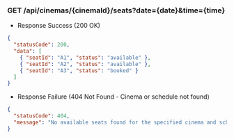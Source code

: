 ### GET /api/cinemas/{cinemaId}/seats?date={date}&time={time}
- Response Success (200 OK)
```json
{
  "statusCode": 200,
  "data": [
    { "seatId": "A1", "status": "available" },
    { "seatId": "A2", "status": "available" },
    { "seatId": "A3", "status": "booked" }
  ]
}
```

- Response Failure (404 Not Found - Cinema or schedule not found)
```json
{
  "statusCode": 404,
  "message": "No available seats found for the specified cinema and schedule."
}
```